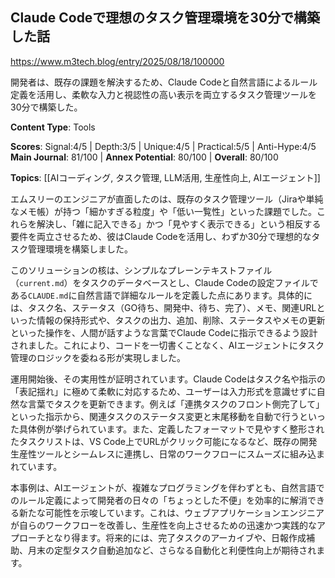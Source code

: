 ## Claude Codeで理想のタスク管理環境を30分で構築した話

https://www.m3tech.blog/entry/2025/08/18/100000

開発者は、既存の課題を解決するため、Claude Codeと自然言語によるルール定義を活用し、柔軟な入力と視認性の高い表示を両立するタスク管理ツールを30分で構築した。

**Content Type**: Tools

**Scores**: Signal:4/5 | Depth:3/5 | Unique:4/5 | Practical:5/5 | Anti-Hype:4/5
**Main Journal**: 81/100 | **Annex Potential**: 80/100 | **Overall**: 80/100

**Topics**: [[AIコーディング, タスク管理, LLM活用, 生産性向上, AIエージェント]]

エムスリーのエンジニアが直面したのは、既存のタスク管理ツール（Jiraや単純なメモ帳）が持つ「細かすぎる粒度」や「低い一覧性」といった課題でした。これらを解決し、「雑に記入できる」かつ「見やすく表示できる」という相反する要件を両立させるため、彼はClaude Codeを活用し、わずか30分で理想的なタスク管理環境を構築しました。

このソリューションの核は、シンプルなプレーンテキストファイル（`current.md`）をタスクのデータベースとし、Claude Codeの設定ファイルである`CLAUDE.md`に自然言語で詳細なルールを定義した点にあります。具体的には、タスク名、ステータス（GO待ち、開発中、待ち、完了）、メモ、関連URLといった情報の保持形式や、タスクの出力、追加、削除、ステータスやメモの更新といった操作を、人間が話すような言葉でClaude Codeに指示できるよう設計されました。これにより、コードを一切書くことなく、AIエージェントにタスク管理のロジックを委ねる形が実現しました。

運用開始後、その実用性が証明されています。Claude Codeはタスク名や指示の「表記揺れ」に極めて柔軟に対応するため、ユーザーは入力形式を意識せずに自然な言葉でタスクを更新できます。例えば「連携タスクのフロント側完了して」といった指示から、関連タスクのステータス変更と末尾移動を自動で行うといった具体例が挙げられています。また、定義したフォーマットで見やすく整形されたタスクリストは、VS Code上でURLがクリック可能になるなど、既存の開発生産性ツールとシームレスに連携し、日常のワークフローにスムーズに組み込まれています。

本事例は、AIエージェントが、複雑なプログラミングを伴わずとも、自然言語でのルール定義によって開発者の日々の「ちょっとした不便」を効率的に解消できる新たな可能性を示唆しています。これは、ウェブアプリケーションエンジニアが自らのワークフローを改善し、生産性を向上させるための迅速かつ実践的なアプローチとなり得ます。将来的には、完了タスクのアーカイブや、日報作成補助、月末の定型タスク自動追加など、さらなる自動化と利便性向上が期待されます。